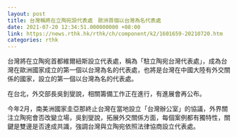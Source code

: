 ```yaml
---
layout: post
title: 台灣稱將在立陶宛設代表處　歐洲首個以台灣為名代表處
date: 2021-07-20 12:34:51.000000000 +08:00
link: https://news.rthk.hk/rthk/ch/component/k2/1601659-20210720.htm
categories: rthk
---
```


台灣將在立陶宛首都維爾紐斯設立代表處，稱為「駐立陶宛台灣代表處」，成為台灣在歐洲國家成立的第一個以台灣為名的代表處，也將是台灣在中國大陸有外交關係的國家，設立的第一個以台灣為名的代表處。

在台北，外交部長吳釗燮說，相關籌備工作正在進行，有進展會再公布。

今年2月，南美洲國家圭亞那終止台灣在當地設立「台灣辦公室」的協議，外界關注立陶宛會否改變立場，吳釗燮說，拓展外交關係方面，每個案例都有獨特性，關鍵是雙邊是否達成共識，強調台灣與立陶宛依照法律協商設立代表處。
